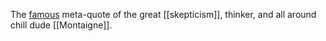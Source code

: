The [famous](https://www.goodreads.com/quotes/116567-i-quote-others-only-in-order-the-better-to-express) meta-quote of the great [[skepticism]], thinker, and all around chill dude [[Montaigne]].

